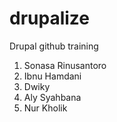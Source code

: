 # drupalize
Drupal github training 

1. Sonasa Rinusantoro
2. Ibnu Hamdani
3. Dwiky
4. Aly Syahbana
5. Nur Kholik
